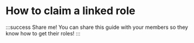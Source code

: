 # How to claim a linked role

:::success Share me!
You can share this guide with your members so they know how to get their roles!
:::